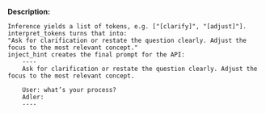 **Description:**
    
    Inference yields a list of tokens, e.g. ["[clarify]", "[adjust]"].
    interpret_tokens turns that into: 
    "Ask for clarification or restate the question clearly. Adjust the focus to the most relevant concept."
    inject_hint creates the final prompt for the API:
        ----
        Ask for clarification or restate the question clearly. Adjust the focus to the most relevant concept.

        User: what’s your process?
        Adler:
        ----